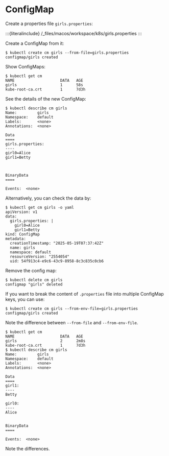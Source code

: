 # ConfigMap

Create a properties file `girls.properties`:

:::{literalinclude} /_files/macos/workspace/k8s/girls.properties
:::

Create a ConfigMap from it:

```console
$ kubectl create cm girls --from-file=girls.properties
configmap/girls created
```

Show ConfigMaps:

```console
$ kubectl get cm
NAME                    DATA   AGE
girls                   1      58s
kube-root-ca.crt        1      7d3h
```

See the details of the new ConfigMap:

```console
$ kubectl describe cm girls
Name:         girls
Namespace:    default
Labels:       <none>
Annotations:  <none>

Data
====
girls.properties:
----
girl0=Alice
girl1=Betty



BinaryData
====

Events:  <none>
```

Alternatively, you can check the data by:

```console
$ kubectl get cm girls -o yaml
apiVersion: v1
data:
  girls.properties: |
    girl0=Alice
    girl1=Betty
kind: ConfigMap
metadata:
  creationTimestamp: "2025-05-19T07:37:42Z"
  name: girls
  namespace: default
  resourceVersion: "2554054"
  uid: 54f913c4-e9c6-43c9-8958-8c3c835c0cb6
```

Remove the config map:

```console
$ kubectl delete cm girls
configmap "girls" deleted
```

If you want to break the content of `.properties` file into multiple ConfigMap keys, you can use:

```console
$ kubectl create cm girls --from-env-file=girls.properties
configmap/girls created
```

Note the difference between `--from-file` and `--from-env-file`.

```console
$ kubectl get cm
NAME                    DATA   AGE
girls                   2      2m8s
kube-root-ca.crt        1      7d3h
$ kubectl describe cm girls       
Name:         girls
Namespace:    default
Labels:       <none>
Annotations:  <none>

Data
====
girl1:
----
Betty

girl0:
----
Alice


BinaryData
====

Events:  <none>
```

Note the differences.
